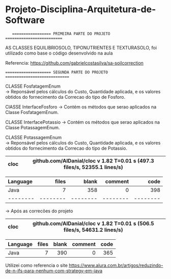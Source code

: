 # Projeto-Disciplina-Arquitetura-de-Software 


       ================= PRIMEIRA PARTE DO PROJETO ========================= 


AS CLASSES EQUILIBRIOSOLO, TIPONUTRIENTES E TEXTURASOLO, foi utilizado como base o código desenvolvido na aula

Referencia: https://github.com/gabrielcostasilva/sa-soilcorrection




    ==================== SEGUNDA PARTE DO PROJETO ============================

   CLASSE FosfatagemEnum  
  -> Reponsável pelos cálculos do Custo, Quantidade aplicada, e os valores obtidos do fornecimento da Correcao do tipo de Fosforo. 
  
  
   ClASSE InterfaceFosforo 
  -> Contém os métodos que serao aplicados na Classe FosfatagemEnum. 
  
  CLASSE InterfacePotassio 
    -> Contém os métodos que serao aplicados na Classe PotassagemEnum. 
    

  CLASSE PotassagemEnum  
  -> Reponsável pelos cálculos do Custo, Quantidade aplicada, e os valores obtidos do fornecimento da Correcao do tipo de Potassio. 
  

cloc|github.com/AlDanial/cloc v 1.82  T=0.01 s (497.3 files/s, 52355.1 lines/s)
--- | ---

Language|files|blank|comment|code
:-------|-------:|-------:|-------:|-------:
Java|7|358|0|398
--------|--------|--------|--------|--------


-> Após as correcões do projeto 

cloc|github.com/AlDanial/cloc v 1.82  T=0.01 s (506.5 files/s, 54631.2 lines/s)
--- | ---

Language|files|blank|comment|code
:-------|-------:|-------:|-------:|-------:
Java|7|390|0|365

Utilizei como referencia o site https://www.alura.com.br/artigos/reduzindo-de-n-ifs-para-nenhum-com-strategy-em-java 



